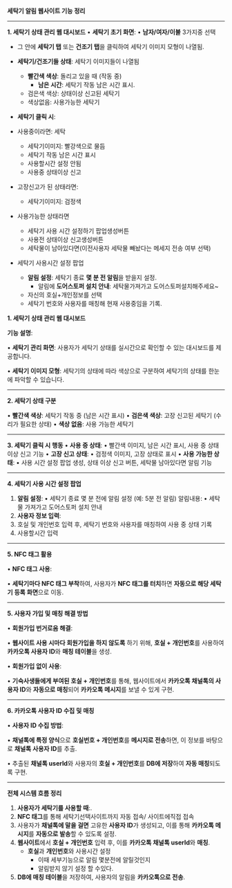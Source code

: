 **세탁기 알림 웹사이트 기능 정리**

---

**1. 세탁기 상태 관리 웹 대시보드**
• **세탁기 초기 화면**:
• **남자/여자/이불** 3가지중 선택
- 그 안에 **세탁기 탭** 또는 **건조기 탭**을 클릭하여 세탁기 이미지 모형이 나열됨.

-  **세탁기/건조기들 상태**: 세탁기 이미지들이 나열됨
	-  **빨간색 색상**: 돌리고 있을 때 (작동 중)
		- **남은 시간**: 세탁기 작동 남은 시간 표시.
	- 검은색 색상: 상태이상 신고된 세탁기
	- 색상없음: 사용가능한 세탁기

- **세탁기 클릭 시**: 
- 사용중이라면: 세탁
	- 세탁기이미지: 빨강색으로 물듬
	- 세탁기 작동 남은 시간 표시
	- 사용할시간 설정 안됨
	- 사용중 상태이상 신고
- 고장신고가 된 상태라면:
	- 세탁기이미지: 검정색
- 사용가능한 상태라면
	- 세탁기 사용 시간 설정하기 팝업생성버튼
	- 사용전 상태이상 신고생성버튼
	- 세탁물이 남아있다면(이전사용자 세탁물 빼놨다는 메세지 전송 여부 선택)
- 세탁기 사용시간 설정 팝업
	- **알림 설정**: 세탁기 종료 **몇 분 전 알림**을 받을지 설정.
		- 알림에 **도어스토퍼 설치 안내**: 세탁물가져가고 도어스토퍼설치해주세요~
	- 자신의 호실+개인정보를 선택
	- 세탁기 번호와 사용자를 매칭해 현재 사용중임을 기록.


  
**1. 세탁기 상태 관리 웹 대시보드**

  

**기능 설명**:

• **세탁기 관리 화면**: 사용자가 세탁기 상태를 실시간으로 확인할 수 있는 대시보드를 제공합니다.

• **세탁기 이미지 모형**: 세탁기의 상태에 따라 색상으로 구분하여 세탁기의 상태를 한눈에 파악할 수 있습니다.

---

**2. 세탁기 상태 구분**

• **빨간색 색상**: 세탁기 작동 중 (남은 시간 표시)
• **검은색 색상**: 고장 신고된 세탁기 (수리가 필요한 상태)
• **색상 없음**: 사용 가능한 세탁기

---

**3. 세탁기 클릭 시 행동**
• **사용 중 상태**:
	• 빨간색 이미지, 남은 시간 표시, 사용 중 상태 이상 신고 기능
• **고장 신고 상태**:
	• 검정색 이미지, 고장 상태로 표시
• **사용 가능한 상태**:
	• 사용 시간 설정 팝업 생성, 상태 이상 신고 버튼, 세탁물 남아있다면 알림 기능

---
**4. 세탁기 사용 시간 설정 팝업**
1. **알림 설정**:
	• 세탁기 종료 몇 분 전에 알림 설정 (예: 5분 전 알림)
		알림내용: • 세탁물 가져가고 도어스토퍼 설치 안내
2.  **사용자 정보 입력**:
3. 호실 및 개인번호 입력 후, 세탁기 번호와 사용자를 매칭하여 사용 중 상태 기록
4. 사용할시간 입력
---

**5. NFC 태그 활용**

• **NFC 태그 사용**:

• **세탁기마다 NFC 태그 부착**하여, 사용자가 **NFC 태그를 터치**하면 **자동으로 해당 세탁기 등록 화면**으로 이동.

---

**5. 사용자 가입 및 매칭 해결 방법**

• **회원가입 번거로움 해결**:

• **웹사이트 사용 시마다 회원가입을 하지 않도록** 하기 위해, **호실 + 개인번호**를 사용하여 **카카오톡 사용자 ID**와 **매칭 테이블**을 생성.

• **회원가입 없이 사용**:

• **기숙사생들에게 부여된 호실 + 개인번호**를 통해, 웹사이트에서 **카카오톡 채널톡의 사용자 ID**와 **자동으로 매칭**되어 **카카오톡 메시지**를 보낼 수 있게 구현.

---

**6. 카카오톡 사용자 ID 수집 및 매칭**

• **사용자 ID 수집 방법**:

• **채널톡에 특정 양식**으로 **호실번호 + 개인번호**를 **메시지로 전송**하면, 이 정보를 바탕으로 **채널톡 사용자 ID**를 추출.

• 추출된 **채널톡 userId**와 사용자의 **호실 + 개인번호**를 **DB에 저장**하여 **자동 매칭**되도록 구현.

---

**전체 시스템 흐름 정리**

1. **사용자가 세탁기를 사용할 때**:.
2. **NFC 태그**를 통해 세탁기선택사이트까지 자동 접속/ 사이트에직접 접속
3. 사용자가 **채널톡에 말을 걸면** 고유한 **사용자 ID**가 생성되고, 이를 통해 **카카오톡 메시지**를 **자동으로 발송**할 수 있도록 설정.
4. **웹사이트**에서 **호실 + 개인번호** 입력 후, 이를 **카카오톡 채널톡 userId**와 **매칭**.
	- **호실**과 **개인번호**와 사용시간 설정
		- 이때 세부기능으로 알림 몇분전에 알릴것인지 
		- 알림받지 않기 설정 할 수있다.
5. **DB에 매칭 테이블**을 저장하여, 사용자의 알림을 **카카오톡으로 전송**.
